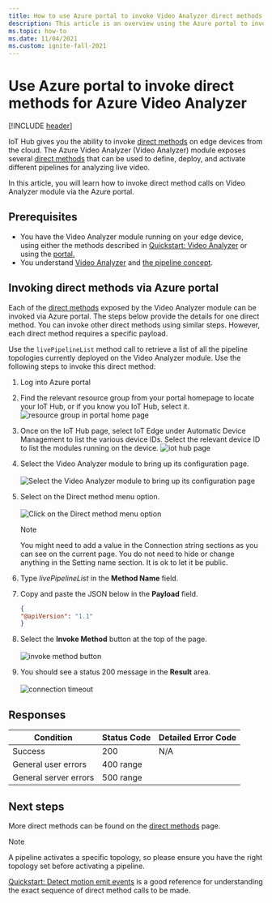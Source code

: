 ```yaml
---
title: How to use Azure portal to invoke Video Analyzer direct methods
description: This article is an overview using the Azure portal to invoke direct methods for Azure Video Analyzer.
ms.topic: how-to
ms.date: 11/04/2021
ms.custom: ignite-fall-2021
---
```


# Use Azure portal to invoke direct methods for Azure Video Analyzer

[!INCLUDE [header](includes/edge-env.md)]

IoT Hub gives you the ability to invoke [direct methods](../../../iot-hub/iot-hub-devguide-direct-methods.md#method-invocation-for-iot-edge-modules) on edge devices from the cloud. The Azure Video Analyzer (Video Analyzer) module exposes several [direct methods](./direct-methods.md) that can be used to define, deploy, and activate different pipelines for analyzing live video.

In this article, you will learn how to invoke direct method calls on Video Analyzer module via the Azure portal.

## Prerequisites

* You have the Video Analyzer module running on your edge device, using either the methods described in [Quickstart: Video Analyzer](get-started-detect-motion-emit-events.md) or using the [portal.](./deploy-iot-edge-device.md)
* You understand [Video Analyzer](../overview.md) and [the pipeline concept](../pipeline.md).

## Invoking direct methods via Azure portal

Each of the [direct methods](./direct-methods.md) exposed by the Video Analyzer module can be invoked via Azure portal. The steps below provide the details for one direct method. You can invoke other direct methods using similar steps. However, each direct method requires a specific payload.

Use the `livePipelineList` method call to retrieve a list of all the pipeline topologies currently deployed on the Video Analyzer module. Use the following steps to invoke this direct method:

1. Log into Azure portal
1. Find the relevant resource group from your portal homepage to locate your IoT Hub, or if you know you IoT Hub, select it.
    ![resource group in portal home page](./media/use-azure-portal-to-invoke-direct-methods/portal-rg-home.png)
1. Once on the IoT Hub page, select IoT Edge under Automatic Device Management to list the various device IDs. Select the relevant device ID to list the modules running on the device.
    ![iot hub page](./media/use-azure-portal-to-invoke-direct-methods/iot-hub-page.png)
1. Select the Video Analyzer module to bring up its configuration page.<br><br>
    ![Select the Video Analyzer module to bring up its configuration page](./media/use-azure-portal-to-invoke-direct-methods/modules.png)
1. Select on the Direct method menu option. <br><br>
    ![Click on the Direct method menu option](./media/use-azure-portal-to-invoke-direct-methods/module-details.png)
    > [!NOTE]
    > You might need to add a value in the Connection string sections as you can see on the current page. You do not need to hide or change anything in the Setting name section. It is ok to let it be public.

1. Type *livePipelineList* in the **Method Name** field.
1. Copy and paste the JSON below in the **Payload** field.
    ```json
    {
    "@apiVersion": "1.1"
    }
    ```
1. Select the **Invoke Method** button at the top of the page.<br><br>
    ![invoke method button](./media/use-azure-portal-to-invoke-direct-methods/direct-method.png)
1. You should see a status 200 message in the **Result** area.<br><br>
    ![connection timeout](./media/use-azure-portal-to-invoke-direct-methods/connection-timeout.png)

## Responses

| Condition             | Status Code | Detailed Error Code |
|-----------------------|-------------|---------------------|
| Success               | 200         | N/A                 |
| General user errors   | 400 range   |                     |
| General server errors | 500 range   |                     |

## Next steps

More direct methods can be found on the [direct methods](./direct-methods.md) page.

> [!NOTE]
> A pipeline activates a specific topology, so please ensure you have the right topology set before activating a pipeline.

[Quickstart: Detect motion emit events](detect-motion-emit-events-quickstart.md) is a good reference for understanding the exact sequence of direct method calls to be made.
